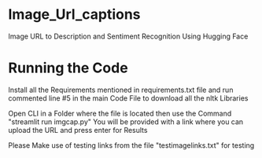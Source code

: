 # Image_Url_captions
Image URL to Description and Sentiment Recognition Using Hugging Face

# Running the Code
Install all the Requirements mentioned in requirements.txt file and run commented line #5 in the main Code File to download all the nltk Libraries

Open CLI in a Folder where the file is located then use the Command "streamlit run imgcap.py" You will be provided with a link where you can upload the URL and press enter for Results


Please Make use of testing links from the file "testimagelinks.txt" for testing
